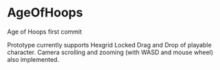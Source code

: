 # AgeOfHoops
Age of Hoops first commit

Prototype currently supports Hexgrid Locked Drag and Drop of playable character.
Camera scrolling and zooming (with WASD and mouse wheel) also implemented.
